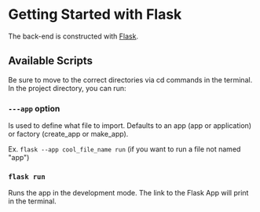 # Getting Started with Flask

The back-end is constructed with [Flask](https://flask.palletsprojects.com/en/stable/).

## Available Scripts

Be sure to move to the correct directories via cd commands in the terminal.
In the project directory, you can run:

### `---app` option

Is used to define what file to import.
Defaults to an app (app or application) or factory (create_app or make_app).

Ex. `flask --app cool_file_name run` (if you want to run a file not named "app")

### `flask run`

Runs the app in the development mode.
The link to the Flask App will print in the terminal.